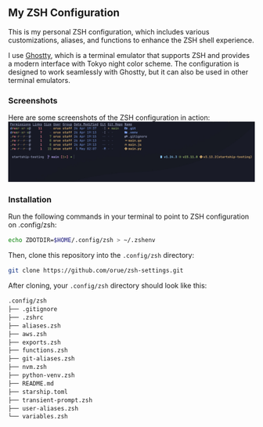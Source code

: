 ## My ZSH Configuration

This is my personal ZSH configuration, which includes various customizations, aliases, and functions to enhance the ZSH shell experience.

I use [Ghostty](http://ghostty.com), which is a terminal emulator that supports ZSH and provides a modern interface with
Tokyo night color scheme. The configuration is designed to work seamlessly with Ghostty, but it can also be used in other terminal emulators.

### Screenshots
Here are some screenshots of the ZSH configuration in action:
![zsh prompt](./img/Screenshot.jpg)

### Installation

Run the following commands in your terminal to point to ZSH configuration on .config/zsh:

```sh
echo ZDOTDIR=$HOME/.config/zsh > ~/.zshenv
```

Then, clone this repository into the `.config/zsh` directory:

```sh
git clone https://github.com/orue/zsh-settings.git
```
After cloning, your `.config/zsh` directory should look like this:

```sh
.config/zsh
├── .gitignore
├── .zshrc
├── aliases.zsh
├── aws.zsh
├── exports.zsh
├── functions.zsh
├── git-aliases.zsh
├── nvm.zsh
├── python-venv.zsh
├── README.md
├── starship.toml
├── transient-prompt.zsh
├── user-aliases.zsh
└── variables.zsh
```

